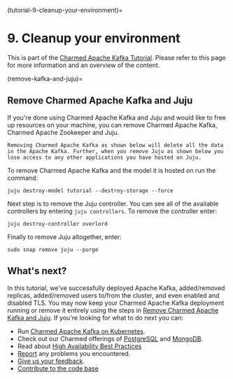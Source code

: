 (tutorial-9-cleanup-your-environment)=
# 9. Cleanup your environment

This is part of the [Charmed Apache Kafka Tutorial](1-introduction). Please refer to this page for more information and an overview of the content.

(remove-kafka-and-juju)=
## Remove Charmed Apache Kafka and Juju

If you're done using Charmed Apache Kafka and Juju and would like to free up resources on your machine, you can remove Charmed Apache Kafka, Charmed Apache Zookeeper and Juju.

```{caution}
Removing Charmed Apache Kafka as shown below will delete all the data in the Apache Kafka. Further, when you remove Juju as shown below you lose access to any other applications you have hosted on Juju.
```

To remove Charmed Apache Kafka and the model it is hosted on run the command:

```shell
juju destroy-model tutorial --destroy-storage --force
```

Next step is to remove the Juju controller. You can see all of the available controllers by entering `juju controllers`. To remove the controller enter:

```shell
juju destroy-controller overlord
```

Finally to remove Juju altogether, enter:

```shell
sudo snap remove juju --purge
```

## What's next?

In this tutorial, we've successfully deployed Apache Kafka, added/removed replicas, added/removed users to/from the cluster, and even enabled and disabled TLS.
You may now keep your Charmed Apache Kafka deployment running or remove it entirely using the steps in [Remove Charmed Apache Kafka and Juju](remove-kafka-and-juju).
If you're looking for what to do next you can:

- Run [Charmed Apache Kafka on Kubernetes](https://github.com/canonical/kafka-k8s-operator).
- Check out our Charmed offerings of [PostgreSQL](https://charmhub.io/postgresql?channel=edge) and [MongoDB](https://charmhub.io/mongodb?channel=5/edge).
- Read about [High Availability Best Practices](https://canonical.com/blog/database-high-availability)
- [Report](https://github.com/canonical/kafka-operator/issues) any problems you encountered.
- [Give us your feedback](https://matrix.to/#/#charmhub-data-platform:ubuntu.com).
- [Contribute to the code base](https://github.com/canonical/kafka-operator)

